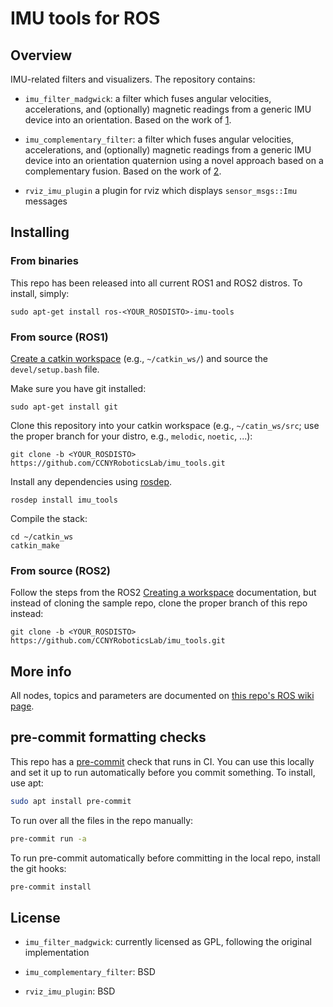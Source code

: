 IMU tools for ROS
=================

Overview
--------

IMU-related filters and visualizers. The repository contains:

* `imu_filter_madgwick`: a filter which fuses angular velocities,
  accelerations, and (optionally) magnetic readings from a generic IMU
  device into an orientation. Based on the work of [1].

* `imu_complementary_filter`: a filter which fuses angular velocities,
  accelerations, and (optionally) magnetic readings from a generic IMU
  device into an orientation quaternion using a novel approach based on a
  complementary fusion. Based on the work of [2].

* `rviz_imu_plugin` a plugin for rviz which displays `sensor_msgs::Imu` messages

[1]: https://www.x-io.co.uk/open-source-imu-and-ahrs-algorithms/

[2]: https://www.mdpi.com/1424-8220/15/8/19302


Installing
----------

### From binaries

This repo has been released into all current ROS1 and ROS2 distros. To install,
simply:

    sudo apt-get install ros-<YOUR_ROSDISTO>-imu-tools

### From source (ROS1)

[Create a catkin workspace](https://wiki.ros.org/catkin/Tutorials/create_a_workspace)
(e.g., `~/catkin_ws/`) and source the `devel/setup.bash` file.

Make sure you have git installed:

    sudo apt-get install git

Clone this repository into your catkin workspace (e.g., `~/catin_ws/src`; use
the proper branch for your distro, e.g., `melodic`, `noetic`, ...):

    git clone -b <YOUR_ROSDISTO> https://github.com/CCNYRoboticsLab/imu_tools.git

Install any dependencies using [rosdep](https://www.ros.org/wiki/rosdep).

    rosdep install imu_tools

Compile the stack:

    cd ~/catkin_ws
    catkin_make

### From source (ROS2)

Follow the steps from the ROS2 [Creating a
workspace](https://docs.ros.org/en/rolling/Tutorials/Workspace/Creating-A-Workspace.html)
documentation, but instead of cloning the sample repo, clone the proper branch
of this repo instead:

    git clone -b <YOUR_ROSDISTO> https://github.com/CCNYRoboticsLab/imu_tools.git


More info
---------

All nodes, topics and parameters are documented on [this repo's ROS wiki
page](https://wiki.ros.org/imu_tools).


pre-commit formatting checks
----------------------------

This repo has a [pre-commit](https://pre-commit.com/) check that runs in CI.
You can use this locally and set it up to run automatically before you commit
something. To install, use apt:

```bash
sudo apt install pre-commit
```

To run over all the files in the repo manually:

```bash
pre-commit run -a
```

To run pre-commit automatically before committing in the local repo, install the git hooks:

```bash
pre-commit install
```

License
-------

* `imu_filter_madgwick`: currently licensed as GPL, following the original implementation

* `imu_complementary_filter`: BSD

* `rviz_imu_plugin`: BSD

